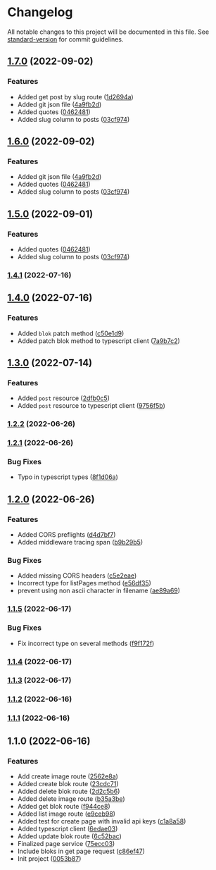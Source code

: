# Changelog

All notable changes to this project will be documented in this file. See [standard-version](https://github.com/conventional-changelog/standard-version) for commit guidelines.

## [1.7.0](https://github.com/leo91000/lyonkit-api/compare/v1.4.1...v1.7.0) (2022-09-02)


### Features

* Added get post by slug route ([1d2694a](https://github.com/leo91000/lyonkit-api/commit/1d2694a4dcb07869d9d645c163d8b548a1860233))
* Added git json file ([4a9fb2d](https://github.com/leo91000/lyonkit-api/commit/4a9fb2d3fbb6665090568cdc43db81cb41499382))
* Added quotes ([0462481](https://github.com/leo91000/lyonkit-api/commit/04624815308c800ed2547e9566bd23ab787be7ca))
* Added slug column to posts ([03cf974](https://github.com/leo91000/lyonkit-api/commit/03cf974b3a00878d3be8619739c9768c1942632d))

## [1.6.0](https://github.com/leo91000/lyonkit-api/compare/v1.4.1...v1.6.0) (2022-09-02)


### Features

* Added git json file ([4a9fb2d](https://github.com/leo91000/lyonkit-api/commit/4a9fb2d3fbb6665090568cdc43db81cb41499382))
* Added quotes ([0462481](https://github.com/leo91000/lyonkit-api/commit/04624815308c800ed2547e9566bd23ab787be7ca))
* Added slug column to posts ([03cf974](https://github.com/leo91000/lyonkit-api/commit/03cf974b3a00878d3be8619739c9768c1942632d))

## [1.5.0](https://github.com/leo91000/lyonkit-api/compare/v1.4.1...v1.5.0) (2022-09-01)


### Features

* Added quotes ([0462481](https://github.com/leo91000/lyonkit-api/commit/04624815308c800ed2547e9566bd23ab787be7ca))
* Added slug column to posts ([03cf974](https://github.com/leo91000/lyonkit-api/commit/03cf974b3a00878d3be8619739c9768c1942632d))

### [1.4.1](https://github.com/leo91000/lyonkit-api/compare/v1.4.0...v1.4.1) (2022-07-16)

## [1.4.0](https://github.com/leo91000/lyonkit-api/compare/v1.3.0...v1.4.0) (2022-07-16)


### Features

* Added `blok` patch method ([c50e1d9](https://github.com/leo91000/lyonkit-api/commit/c50e1d9f068b824212a94479d276437f376b7ff7))
* Added patch blok method to typescript client ([7a9b7c2](https://github.com/leo91000/lyonkit-api/commit/7a9b7c2e99a86522c05320962f430cdcad213043))

## [1.3.0](https://github.com/leo91000/lyonkit-api/compare/v1.2.2...v1.3.0) (2022-07-14)


### Features

* Added `post` resource ([2dfb0c5](https://github.com/leo91000/lyonkit-api/commit/2dfb0c56080f3af1fbdd241d54eb129d23c0e04b))
* Added `post` resource to typescript client ([9756f5b](https://github.com/leo91000/lyonkit-api/commit/9756f5bf4d09ffaa8be097a0c96e0151f472721f))

### [1.2.2](https://github.com/leo91000/lyonkit-api/compare/v1.2.1...v1.2.2) (2022-06-26)

### [1.2.1](https://github.com/leo91000/lyonkit-api/compare/v1.2.0...v1.2.1) (2022-06-26)


### Bug Fixes

* Typo in typescript types ([8f1d06a](https://github.com/leo91000/lyonkit-api/commit/8f1d06aa309551ede8cd37f515b74ecfe0e4c34c))

## [1.2.0](https://github.com/leo91000/lyonkit-api/compare/v1.1.5...v1.2.0) (2022-06-26)


### Features

* Added CORS preflights ([d4d7bf7](https://github.com/leo91000/lyonkit-api/commit/d4d7bf75a4b1f30672527ee0fafd402ca80a18bf))
* Added middleware tracing span ([b9b29b5](https://github.com/leo91000/lyonkit-api/commit/b9b29b59d919b6ed12319a6857d9008f2f186460))


### Bug Fixes

* Added missing CORS headers ([c5e2eae](https://github.com/leo91000/lyonkit-api/commit/c5e2eae7c60761deb424103a79f42b2d82d59222))
* Incorrect type for listPages method ([e56df35](https://github.com/leo91000/lyonkit-api/commit/e56df35d0d0602a7d40a70ad2f7fca956ac23337))
* prevent using non ascii character in filename ([ae89a69](https://github.com/leo91000/lyonkit-api/commit/ae89a690c61f9d0c5d5c41035e78af9738faf194))

### [1.1.5](https://github.com/leo91000/lyonkit-api/compare/v1.1.4...v1.1.5) (2022-06-17)


### Bug Fixes

* Fix incorrect type on several methods ([f9f172f](https://github.com/leo91000/lyonkit-api/commit/f9f172f9731be723a4327a61d86d4615ec98cf4d))

### [1.1.4](https://github.com/leo91000/lyonkit-api/compare/v1.1.3...v1.1.4) (2022-06-17)

### [1.1.3](https://github.com/leo91000/lyonkit-api/compare/v1.1.2...v1.1.3) (2022-06-17)

### [1.1.2](https://github.com/leo91000/lyonkit-api/compare/v1.1.1...v1.1.2) (2022-06-16)

### [1.1.1](https://github.com/leo91000/lyonkit-api/compare/v1.1.0...v1.1.1) (2022-06-16)

## 1.1.0 (2022-06-16)


### Features

* Add create image route ([2562e8a](https://github.com/leo91000/lyonkit-api/commit/2562e8a9df9068189ccd46cb8f07f4352fbbca97))
* Added create blok route ([23cdc71](https://github.com/leo91000/lyonkit-api/commit/23cdc7172d68ba7c3a986cc7356653f728959c45))
* Added delete blok route ([2d2c5b6](https://github.com/leo91000/lyonkit-api/commit/2d2c5b6b3a40c80812476fda92d2b35dacdcab4f))
* Added delete image route ([b35a3be](https://github.com/leo91000/lyonkit-api/commit/b35a3bef02a83806128c496380839b4a327bda8c))
* Added get blok route ([f944ce8](https://github.com/leo91000/lyonkit-api/commit/f944ce85eaf7454c0950e0c885b997275ee25c7f))
* Added list image route ([e9ceb98](https://github.com/leo91000/lyonkit-api/commit/e9ceb98234f9a300e71e9bf5c7909e3f7f1d762a))
* Added test for create page with invalid api keys ([c1a8a58](https://github.com/leo91000/lyonkit-api/commit/c1a8a58a1446d5806211ce6dcacff12db4143bfe))
* Added typescript client ([6edae03](https://github.com/leo91000/lyonkit-api/commit/6edae033f1aabd2baffd4acb1f58776171cc4951))
* Added update blok route ([6c52bac](https://github.com/leo91000/lyonkit-api/commit/6c52bacf693a1329eecc330b0f8628f790d3c6d2))
* Finalized page service ([75ecc03](https://github.com/leo91000/lyonkit-api/commit/75ecc03296a32f8e308e0759a30bb5a0e5815b29))
* Include bloks in get page request ([c86ef47](https://github.com/leo91000/lyonkit-api/commit/c86ef47b9d4507f65ff1271fde5983e3e7785e56))
* Init project ([0053b87](https://github.com/leo91000/lyonkit-api/commit/0053b8705fdd930e659720a4e918e6960fc27233))
